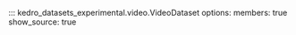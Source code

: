 ::: kedro_datasets_experimental.video.VideoDataset
    options:
        members: true
        show_source: true
